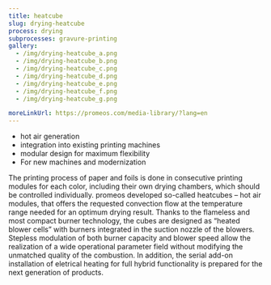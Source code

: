 ```yaml
---
title: heatcube
slug: drying-heatcube
process: drying
subprocesses: gravure-printing
gallery:
  - /img/drying-heatcube_a.png
  - /img/drying-heatcube_b.png
  - /img/drying-heatcube_c.png
  - /img/drying-heatcube_d.png
  - /img/drying-heatcube_e.png
  - /img/drying-heatcube_f.png
  - /img/drying-heatcube_g.png

moreLinkUrl: https://promeos.com/media-library/?lang=en
---
```


* hot air generation 
* integration into existing printing machines 
* modular design for maximum flexibility 
* For new machines and modernization 

The printing process of paper and foils is done in consecutive printing modules for each color, including their own drying chambers, which should be controlled individually. promeos developed so-called heatcubes – hot air modules, that offers the requested convection flow at the temperature range needed for an optimum drying result. Thanks to the flameless and most compact burner technology, the cubes are designed as “heated blower cells” with burners integrated in the suction nozzle of the blowers. Stepless modulation of both burner capacity and blower speed allow the realization of a wide operational parameter field without modifying the unmatched quality of the combustion. In addition, the serial add-on installation of eletrical heating for full hybrid functionality is prepared for the next generation of products.

